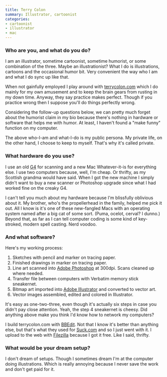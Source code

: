 ```yaml
---
title: Terry Colon
summary: Illustrator, cartoonist
categories:
- cartoonist
- illustrator
- mac
---
```


### Who are you, and what do you do?

I am an illustrator, sometime cartoonist, sometime humorist, or some combination of the three. Maybe an illustrationist? What I do is illustrations, cartoons and the occasional humor bit. Very convenient the way who I am and what I do sync up like that.

When not gainfully employed I play around with [terrycolon.com](http://terrycolon.com/ "Terry's website.") which I do mainly for my own amusement and to keep the brain gears from rusting in my down time. Anyway, they say practice makes perfect. Though if you practice wrong then I suppose you'll do things perfectly wrong. 

Considering the follow-up questions below, we can pretty much forget about the humorist claim in my bio because there's nothing in hardware or software that helps me with humor. At least, I haven't found a "make funny" function on my computer.

The above who-I-am and what-I-do is my public persona. My private life, on the other hand, I choose to keep to myself. That's why it's called private.

### What hardware do you use?

I use an old [G4][power-mac-g4] for scanning and a new Mac Whatever-it-is for everything else. I use two computers because, well, I'm cheap. Or thrifty, as my Scottish grandma would have said. When I got the new machine I simply didn't want to buy a new scanner or Photoshop upgrade since what I had worked fine on the creaky G4. 

I can't tell you much about my hardware because I'm blissfully oblivious about it. My brother, who's the propellerhead in the family, helped me pick it out. All I know is it's one of these new-fangled Macs with an operating system named after a big cat of some sort. (Puma, ocelot, cerval? I dunno.) Beyond that, as far as I can tell computer coding is some kind of key-stroked, modern spell casting. Nerd voodoo.

### And what software?

Here's my working process:

1. Sketches with pencil and marker on tracing paper.
2. Finished drawings in marker on tracing paper.
3. Line art scanned into [Adobe Photoshop][photoshop] at 300dpi. Scans cleaned up where needed.
4. Transfer file between computers with Verbatim memory stick sneakernet. 
5. Bitmap art imported into [Adobe Illustrator][illustrator] and converted to vector art.
6. Vector images assembled, edited and colored in Illustrator.

It's easy as one-two-three, even though it's actually six steps in case you didn't pay close attention. Yeah, the step 4 sneakernet is cheesy. Did anything above make you think I'd know how to network my computers?

I build terrycolon.com with [BBEdit][]. Not that I know it's better than anything else, but that's what they used for [Suck.com](http://suck.com/ "The Suck website.") and so I just went with it. I upload to the web with [Filezilla][] because I got it free. Like I said, thrifty.

### What would be your dream setup?

I don't dream of setups. Though I sometimes dream I'm at the computer doing illustrations. Which is really annoying because I never save the work and don't get paid for it.

[power-mac-g4]: https://en.wikipedia.org/wiki/Power_Mac_G4 "An old PowerPC-powered Mac tower."
[bbedit]: http://www.barebones.com/products/bbedit/ "A text editor for the Mac."
[filezilla]: https://filezilla-project.org/ "Open-source FTP software."
[illustrator]: https://www.adobe.com/products/illustrator.html "A vector graphics editor."
[photoshop]: https://www.adobe.com/products/photoshop.html "A bitmap image editor."
